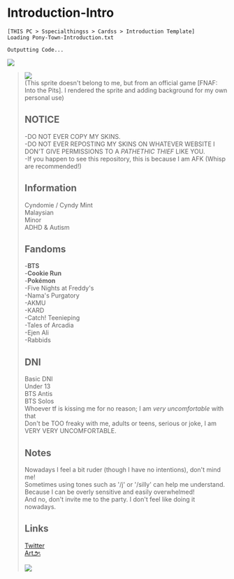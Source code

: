# Introduction-Intro
```
[THIS PC > Sspecialthingss > Cardss > Introduction Template]
Loading Pony-Town-Introduction.txt

Outputting Code...
```
![](https://tenor.com/bnkFD.gif)
> ![](https://github.com/user-attachments/assets/9c7fc285-5992-4625-8310-c1402d3b66ab)\
> (This sprite doesn't belong to me, but from an official game [FNAF: Into the Pits]. I rendered the sprite and adding background for my own personal use)
>
> ## NOTICE
> -DO NOT EVER COPY MY SKINS.\
> -DO NOT EVER REPOSTING MY SKINS ON WHATEVER WEBSITE I DON'T GIVE PERMISSIONS TO A _PATHETHIC THIEF_ LIKE YOU.\
> -If you happen to see this repository, this is because I am AFK (Whisp are recommended!)
>
> ## Information
> Cyndomie / Cyndy Mint\
> Malaysian\
> Minor\
> ADHD & Autism
>
> ## Fandoms
> -**BTS**\
> -**Cookie Run**\
> -**Pokémon**\
> -Five Nights at Freddy's\
> -Nama's Purgatory\
> -AKMU\
> -KARD\
> -Catch! Teenieping\
> -Tales of Arcadia\
> -Ejen Ali\
> -Rabbids
>
> ## DNI
> Basic DNI\
> Under 13\
> BTS Antis\
> BTS Solos\
> Whoever tf is kissing me for no reason; I am *very uncomfortable* with that\
> Don't be TOO freaky with me, adults or teens, serious or joke, I am VERY VERY UNCOMFORTABLE.
>
> ## Notes
> Nowadays I feel a bit ruder (though I have no intentions), don't mind me!\
> Sometimes using tones such as '/j' or '/silly' can help me understand.\
> Because I can be overly sensitive and easily overwhelmed!\
> And no, don't invite me to the party. I don't feel like doing it nowadays.
>
> ## Links
> [Twitter](https://x.com/namrizz__77)\
> [Art౨ৎ](https://x.com/Cyn_FireMint)
> 
> ![](https://github.com/user-attachments/assets/1ce9eefb-0511-4631-9792-a8a3d444eb29)
